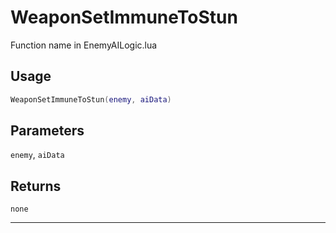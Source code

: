 # WeaponSetImmuneToStun
Function name in EnemyAILogic.lua
## Usage
```lua
WeaponSetImmuneToStun(enemy, aiData)
```
## Parameters
`enemy`, `aiData`
## Returns
`none`

---